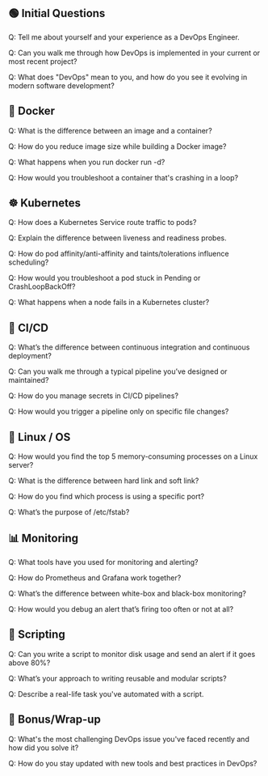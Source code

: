 🟢 Initial Questions
---
Q: Tell me about yourself and your experience as a DevOps Engineer.

Q: Can you walk me through how DevOps is implemented in your current or most recent project?

Q: What does "DevOps" mean to you, and how do you see it evolving in modern software development?


🔧 Docker
---
Q: What is the difference between an image and a container?

Q: How do you reduce image size while building a Docker image?

Q: What happens when you run docker run -d?

Q: How would you troubleshoot a container that's crashing in a loop?


☸️ Kubernetes
---
Q: How does a Kubernetes Service route traffic to pods?

Q: Explain the difference between liveness and readiness probes.

Q: How do pod affinity/anti-affinity and taints/tolerations influence scheduling?

Q: How would you troubleshoot a pod stuck in Pending or CrashLoopBackOff?

Q: What happens when a node fails in a Kubernetes cluster?


🚀 CI/CD 
---
Q: What’s the difference between continuous integration and continuous deployment?

Q: Can you walk me through a typical pipeline you’ve designed or maintained?

Q: How do you manage secrets in CI/CD pipelines?

Q: How would you trigger a pipeline only on specific file changes?



🐧 Linux / OS
---
Q: How would you find the top 5 memory-consuming processes on a Linux server?

Q: What is the difference between hard link and soft link?

Q: How do you find which process is using a specific port?

Q: What’s the purpose of /etc/fstab?



📊 Monitoring
---
Q: What tools have you used for monitoring and alerting?

Q: How do Prometheus and Grafana work together?

Q: What’s the difference between white-box and black-box monitoring?

Q: How would you debug an alert that’s firing too often or not at all?


📜 Scripting
---
Q: Can you write a script to monitor disk usage and send an alert if it goes above 80%?

Q: What’s your approach to writing reusable and modular scripts?

Q: Describe a real-life task you've automated with a script.



🧠 Bonus/Wrap-up 
---
Q: What's the most challenging DevOps issue you've faced recently and how did you solve it?

Q: How do you stay updated with new tools and best practices in DevOps?
